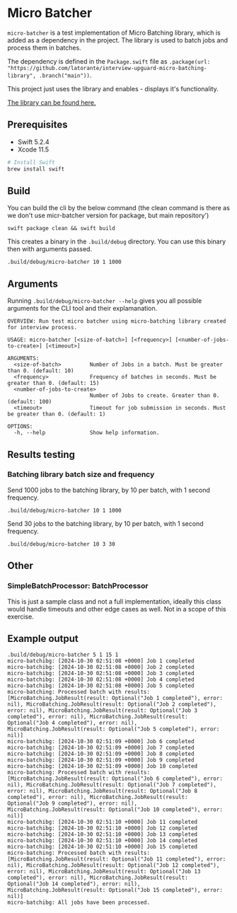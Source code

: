 # Micro Batcher

`micro-batcher` is a test implementation of Micro Batching library, which is added as a dependency in the project. The library is used to batch jobs and process them in batches.

The dependency is defined in the `Package.swift` file as `.package(url: "https://github.com/latorante/interview-upguard-micro-batching-library", .branch("main"))`. 

This project just uses the library and enables - displays it's functionality.

[The library can be found here.](https://github.com/latorante/interview-upguard-micro-batching-library)

## Prerequisites

- Swift 5.2.4
- Xcode 11.5

```sh
# Install Swift
brew install swift
```

## Build

You can build the cli by the below command (the clean command is there as we don't use micr-batcher version for package, but main repository')

```
swift package clean && swift build 
```

This creates a binary in the `.build/debug` directory. You can use this binary then with arguments passed.

```
.build/debug/micro-batcher 10 1 1000
```

## Arguments

Running `.build/debug/micro-batcher --help` gives you all possible arguments for the CLI tool and their explamanation.

```
OVERVIEW: Run test micro batcher using micro-batching library created for interview process.

USAGE: micro-batcher [<size-of-batch>] [<frequency>] [<number-of-jobs-to-create>] [<timeout>]

ARGUMENTS:
  <size-of-batch>         Number of Jobs in a batch. Must be greater than 0. (default: 10)
  <frequency>             Frequency of batches in seconds. Must be greater than 0. (default: 15)
  <number-of-jobs-to-create>
                          Number of Jobs to create. Greater than 0. (default: 100)
  <timeout>               Timeout for job submission in seconds. Must be greater than 0. (default: 1)

OPTIONS:
  -h, --help              Show help information.

```

## Results testing

### Batching library batch size and frequency

Send 1000 jobs to the batching library, by 10 per batch, with 1 second frequency.

```
.build/debug/micro-batcher 10 1 1000
```

Send 30 jobs to the batching library, by 10 per batch, with 1 second frequency.

```
.build/debug/micro-batcher 10 3 30
```

## Other

### SimpleBatchProcessor: BatchProcessor

This is just a sample class and not a full implementation, ideally this class would handle timeouts and other edge cases as well. Not in a scope of this exercise.

## Example output

```
.build/debug/micro-batcher 5 1 15 1
micro-batchibg: [2024-10-30 02:51:08 +0000] Job 1 completed
micro-batchibg: [2024-10-30 02:51:08 +0000] Job 2 completed
micro-batchibg: [2024-10-30 02:51:08 +0000] Job 3 completed
micro-batchibg: [2024-10-30 02:51:08 +0000] Job 4 completed
micro-batchibg: [2024-10-30 02:51:08 +0000] Job 5 completed
micro-batching: Processed batch with results: [MicroBatching.JobResult(result: Optional("Job 1 completed"), error: nil), MicroBatching.JobResult(result: Optional("Job 2 completed"), error: nil), MicroBatching.JobResult(result: Optional("Job 3 completed"), error: nil), MicroBatching.JobResult(result: Optional("Job 4 completed"), error: nil), MicroBatching.JobResult(result: Optional("Job 5 completed"), error: nil)]
micro-batchibg: [2024-10-30 02:51:09 +0000] Job 6 completed
micro-batchibg: [2024-10-30 02:51:09 +0000] Job 7 completed
micro-batchibg: [2024-10-30 02:51:09 +0000] Job 8 completed
micro-batchibg: [2024-10-30 02:51:09 +0000] Job 9 completed
micro-batchibg: [2024-10-30 02:51:09 +0000] Job 10 completed
micro-batching: Processed batch with results: [MicroBatching.JobResult(result: Optional("Job 6 completed"), error: nil), MicroBatching.JobResult(result: Optional("Job 7 completed"), error: nil), MicroBatching.JobResult(result: Optional("Job 8 completed"), error: nil), MicroBatching.JobResult(result: Optional("Job 9 completed"), error: nil), MicroBatching.JobResult(result: Optional("Job 10 completed"), error: nil)]
micro-batchibg: [2024-10-30 02:51:10 +0000] Job 11 completed
micro-batchibg: [2024-10-30 02:51:10 +0000] Job 12 completed
micro-batchibg: [2024-10-30 02:51:10 +0000] Job 13 completed
micro-batchibg: [2024-10-30 02:51:10 +0000] Job 14 completed
micro-batchibg: [2024-10-30 02:51:10 +0000] Job 15 completed
micro-batching: Processed batch with results: [MicroBatching.JobResult(result: Optional("Job 11 completed"), error: nil), MicroBatching.JobResult(result: Optional("Job 12 completed"), error: nil), MicroBatching.JobResult(result: Optional("Job 13 completed"), error: nil), MicroBatching.JobResult(result: Optional("Job 14 completed"), error: nil), MicroBatching.JobResult(result: Optional("Job 15 completed"), error: nil)]
micro-batchibg: All jobs have been processed.
```
